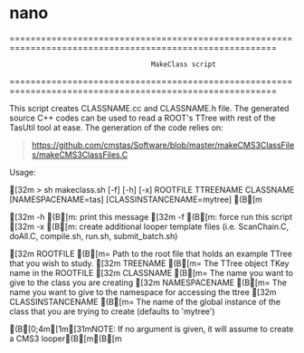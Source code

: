# nano

=========================================================================================================


                                       MakeClass script


=========================================================================================================

This script creates CLASSNAME.cc and CLASSNAME.h file.
The generated source C++ codes can be used to read a ROOT's TTree with rest of the TasUtil tool at ease.
The generation of the code relies on:
  > https://github.com/cmstas/Software/blob/master/makeCMS3ClassFiles/makeCMS3ClassFiles.C

Usage:

[32m  > sh makeclass.sh [-f] [-h] [-x] ROOTFILE TTREENAME CLASSNAME [NAMESPACENAME=tas] [CLASSINSTANCENAME=mytree] (B[m


[32m -h (B[m: print this message
[32m -f (B[m: force run this script
[32m -x (B[m: create additional looper template files (i.e. ScanChain.C, doAll.C, compile.sh, run.sh, submit_batch.sh)

[32m ROOTFILE          (B[m= Path to the root file that holds an example TTree that you wish to study.
[32m TREENAME          (B[m= The TTree object TKey name in the ROOTFILE
[32m CLASSNAME         (B[m= The name you want to give to the class you are creating
[32m NAMESPACENAME     (B[m= The name you want to give to the namespace for accessing the ttree
[32m CLASSINSTANCENAME (B[m= The name of the global instance of the class that you are trying to create
                     (defaults to 'mytree')

(B[0;4m[1m[31mNOTE: If no argument is given, it will assume to create a CMS3 looper(B[m(B[m



